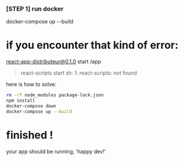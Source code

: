 ### [STEP 1] run docker

docker-compose up --build


# if you encounter that kind of error:

react-app-distributeur@0.1.0 start /app
> react-scripts start
sh: 1: react-scripts: not found

here is how to solve:

```bash
rm -rf node_modules package-lock.json
npm install
docker-compose down
docker-compose up --build
```

# finished !

your app should be running, 'happy dev!'